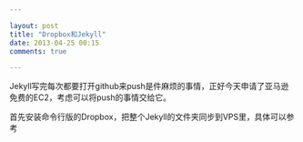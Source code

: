```yaml
---

layout: post
title: "Dropbox和Jekyll"
date: 2013-04-25 00:15
comments: true

---
```

Jekyll写完每次都要打开github来push是件麻烦的事情，正好今天申请了亚马逊免费的EC2，考虑可以将push的事情交给它。

首先安装命令行版的Dropbox，把整个Jekyll的文件夹同步到VPS里，具体可以参考[](http://www.dropboxwiki.com/Using_Dropbox_CLI)